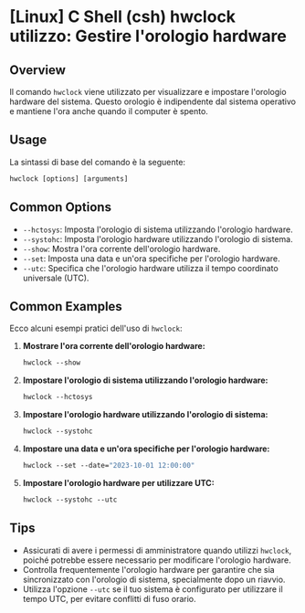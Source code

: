 # [Linux] C Shell (csh) hwclock utilizzo: Gestire l'orologio hardware

## Overview
Il comando `hwclock` viene utilizzato per visualizzare e impostare l'orologio hardware del sistema. Questo orologio è indipendente dal sistema operativo e mantiene l'ora anche quando il computer è spento.

## Usage
La sintassi di base del comando è la seguente:
```csh
hwclock [options] [arguments]
```

## Common Options
- `--hctosys`: Imposta l'orologio di sistema utilizzando l'orologio hardware.
- `--systohc`: Imposta l'orologio hardware utilizzando l'orologio di sistema.
- `--show`: Mostra l'ora corrente dell'orologio hardware.
- `--set`: Imposta una data e un'ora specifiche per l'orologio hardware.
- `--utc`: Specifica che l'orologio hardware utilizza il tempo coordinato universale (UTC).

## Common Examples
Ecco alcuni esempi pratici dell'uso di `hwclock`:

1. **Mostrare l'ora corrente dell'orologio hardware:**
   ```csh
   hwclock --show
   ```

2. **Impostare l'orologio di sistema utilizzando l'orologio hardware:**
   ```csh
   hwclock --hctosys
   ```

3. **Impostare l'orologio hardware utilizzando l'orologio di sistema:**
   ```csh
   hwclock --systohc
   ```

4. **Impostare una data e un'ora specifiche per l'orologio hardware:**
   ```csh
   hwclock --set --date="2023-10-01 12:00:00"
   ```

5. **Impostare l'orologio hardware per utilizzare UTC:**
   ```csh
   hwclock --systohc --utc
   ```

## Tips
- Assicurati di avere i permessi di amministratore quando utilizzi `hwclock`, poiché potrebbe essere necessario per modificare l'orologio hardware.
- Controlla frequentemente l'orologio hardware per garantire che sia sincronizzato con l'orologio di sistema, specialmente dopo un riavvio.
- Utilizza l'opzione `--utc` se il tuo sistema è configurato per utilizzare il tempo UTC, per evitare conflitti di fuso orario.